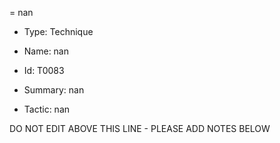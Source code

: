 = nan

* Type: Technique

* Name: nan

* Id: T0083

* Summary: nan

* Tactic: nan

DO NOT EDIT ABOVE THIS LINE - PLEASE ADD NOTES BELOW
